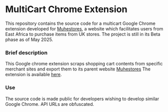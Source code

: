 # MultiCart Chrome Extension

This repository contains the source code for a multicart Google Chrome extension developed for [Muhestores](https://muhestores.com/), a website which facilitates
users from East Africa to purchase items from UK stores. The project is still in its Beta phase as of May 2025.

### Brief description

This Google chrome extension scraps shopping cart contents from specific merchant sites and export them to its parent website [Muhestores](https://muhestores.com/)
The extension is available [here](https://chromewebstore.google.com/detail/muhestores-extension/momiompimlcddhlflnbfpeobccondaek).


### Use

The source code is made public for developers wishing to develop similar Google Chrome. API URLs are obfuscated. 
